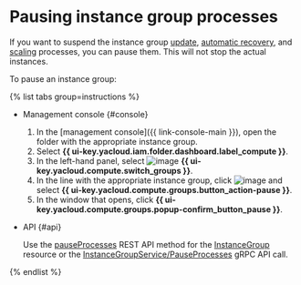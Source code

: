 # Pausing instance group processes

If you want to suspend the instance group [update](../../concepts/instance-groups/deploy/), [automatic recovery](../../concepts/instance-groups/autohealing.md), and [scaling](../../concepts/instance-groups/policies/scale-policy.md) processes, you can pause them. This will not stop the actual instances.

To pause an instance group:

{% list tabs group=instructions %}

- Management console {#console}

   1. In the [management console]({{ link-console-main }}), open the folder with the appropriate instance group.
   1. Select **{{ ui-key.yacloud.iam.folder.dashboard.label_compute }}**.
   1. In the left-hand panel, select ![image](../../../_assets/compute/vm-group-pic.svg) **{{ ui-key.yacloud.compute.switch_groups }}**.
   1. In the line with the appropriate instance group, click ![image](../../../_assets/horizontal-ellipsis.svg) and select **{{ ui-key.yacloud.compute.groups.button_action-pause }}**.
   1. In the window that opens, click **{{ ui-key.yacloud.compute.groups.popup-confirm_button_pause }}**.

- API {#api}

   Use the [pauseProcesses](../../api-ref/InstanceGroup/pauseProcesses.md) REST API method for the [InstanceGroup](../../api-ref/InstanceGroup/index.md) resource or the [InstanceGroupService/PauseProcesses](../../api-ref/grpc/instance_group_service.md#PauseProcesses) gRPC API call.

{% endlist %}